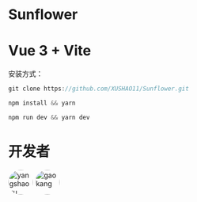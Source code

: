 # Sunflower

# Vue 3 + Vite

安装方式：

```js
git clone https://github.com/XUSHAO11/Sunflower.git
```

```js
npm install && yarn
```

```js
npm run dev && yarn dev
```



# 开发者
  <a href="https://github.com/XUSHAO11"><img src="https://avatars.githubusercontent.com/u/52852249?v=4" alt="yangshaoxu" style="width: 50px;height:50px;border-radius: 100%;"></a> 
    <a href="https://github.com/gaokang804"><img src="https://avatars.githubusercontent.com/u/134194038?v=4" alt="gaokang" style="width: 50px;height:50px;border-radius: 100%;"></a>  







